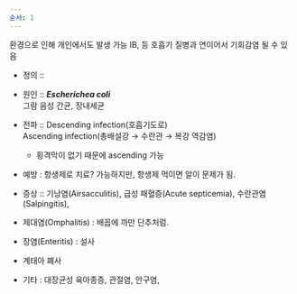 ```yaml
---
순서: 1
---
```


환경으로 인해 개인에서도 발생 가능
IB, 등 호흡기 질병과 연이어서 기회감염 될 수 있음
- 정의 :: 
- 원인 :: ***Escherichea coli***<br>그람 음성 간균, 장내세균
- 전파 :: Descending infection(호흡기도로)<br>Ascending infection(총배설강 → 수란관 → 복강 역감염)
	- 횡격막이 없기 때문에 ascending 가능
- 예방 : 항생제로 치료? 가능하지만, 항생제 먹이면 알이 문제가 됨.

- 증상 :: 기낭염(Airsacculitis), 급성 패혈증(Acute septicemia), 수란관염(Salpingitis), 
- 제대염(Omphalitis) : 배꼽에 까만 단추처럼. 
- 장염(Enteritis) : 설사
- 계태아 폐사 
- 기타 : 대장균성 육아종증, 관절염, 안구염, 
